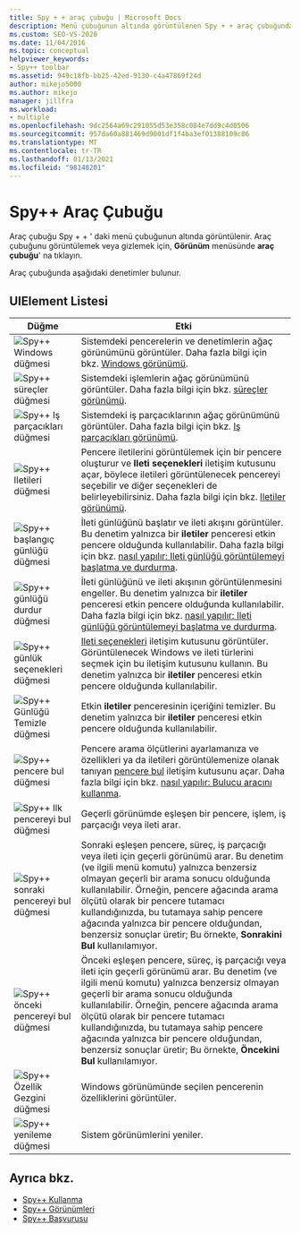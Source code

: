 ```yaml
---
title: Spy + + araç çubuğu | Microsoft Docs
description: Menü çubuğunun altında görüntülenen Spy + + araç çubuğunda Kullanıcı arabirimi öğelerini anlayın. Araç çubuğunu görüntülemek veya gizlemek için, Görünüm menüsünde Araç Çubuğu ' na tıklayın.
ms.custom: SEO-VS-2020
ms.date: 11/04/2016
ms.topic: conceptual
helpviewer_keywords:
- Spy++ toolbar
ms.assetid: 949c18fb-bb25-42ed-9130-c4a47869f24d
author: mikejo5000
ms.author: mikejo
manager: jillfra
ms.workload:
- multiple
ms.openlocfilehash: 9dc2564a69c291055d53e358c084e7dd9c4d0506
ms.sourcegitcommit: 957da60a881469d9001df1f4ba3ef01388109c86
ms.translationtype: MT
ms.contentlocale: tr-TR
ms.lasthandoff: 01/13/2021
ms.locfileid: "98148201"
---
```

# <a name="spy-toolbar"></a>Spy++ Araç Çubuğu
Araç çubuğu Spy + + ' daki menü çubuğunun altında görüntülenir. Araç çubuğunu görüntülemek veya gizlemek için, **Görünüm** menüsünde **araç çubuğu**' na tıklayın.

 Araç çubuğunda aşağıdaki denetimler bulunur.

## <a name="uielement-list"></a>UIElement Listesi

|Düğme|Etki|
|------------|------------|
|![Spy&#43;&#43; Windows düğmesi](../debugger/media/icon_spy--_windows.gif "Icon_Spy + + _Windows")|Sistemdeki pencerelerin ve denetimlerin ağaç görünümünü görüntüler. Daha fazla bilgi için bkz. [Windows görünümü](../debugger/windows-view.md).|
|![Spy&#43;&#43; süreçler düğmesi](../debugger/media/icon_spy--_processes.gif "Icon_Spy + + _Processes")|Sistemdeki işlemlerin ağaç görünümünü görüntüler. Daha fazla bilgi için bkz. [süreçler görünümü](../debugger/processes-view.md).|
|![Spy&#43;&#43; Iş parçacıkları düğmesi](../debugger/media/icon_spy--_threads.gif "Icon_Spy + + _Threads")|Sistemdeki iş parçacıklarının ağaç görünümünü görüntüler. Daha fazla bilgi için bkz. [Iş parçacıkları görünümü](../debugger/threads-view.md).|
|![Spy&#43;&#43; Iletileri düğmesi](../debugger/media/icon_spy--_messages.gif "Icon_Spy + + _Messages")|Pencere iletilerini görüntülemek için bir pencere oluşturur ve **Ileti seçenekleri** iletişim kutusunu açar, böylece iletileri görüntülenecek pencereyi seçebilir ve diğer seçenekleri de belirleyebilirsiniz. Daha fazla bilgi için bkz. [Iletiler görünümü](../debugger/messages-view.md).|
|![Spy&#43;&#43; başlangıç günlüğü düğmesi](../debugger/media/icon_spy--_startlog.gif "Icon_Spy + + _StartLog")|İleti günlüğünü başlatır ve ileti akışını görüntüler. Bu denetim yalnızca bir **iletiler** penceresi etkin pencere olduğunda kullanılabilir. Daha fazla bilgi için bkz. [nasıl yapılır: Ileti günlüğü görüntülemeyi başlatma ve durdurma](../debugger/how-to-start-and-stop-the-message-log-display.md).|
|![Spy&#43;&#43; günlüğü durdur düğmesi](../debugger/media/icon_spy--_stoplog.gif "Icon_Spy + + _StopLog")|İleti günlüğünü ve ileti akışının görüntülenmesini engeller. Bu denetim yalnızca bir **iletiler** penceresi etkin pencere olduğunda kullanılabilir. Daha fazla bilgi için bkz. [nasıl yapılır: Ileti günlüğü görüntülemeyi başlatma ve durdurma](../debugger/how-to-start-and-stop-the-message-log-display.md).|
|![Spy&#43;&#43; günlük seçenekleri düğmesi](../debugger/media/icon_spy--_logoptions.gif "Icon_Spy + + _LogOptions")|[Ileti seçenekleri](../debugger/message-options-dialog-box.md) iletişim kutusunu görüntüler. Görüntülenecek Windows ve ileti türlerini seçmek için bu iletişim kutusunu kullanın. Bu denetim yalnızca bir **iletiler** penceresi etkin pencere olduğunda kullanılabilir.|
|![Spy&#43;&#43; Günlüğü Temizle düğmesi](../debugger/media/spy--_clearlog.gif "Spy + + _ClearLog")|Etkin **iletiler** penceresinin içeriğini temizler. Bu denetim yalnızca bir **iletiler** penceresi etkin pencere olduğunda kullanılabilir.|
|![Spy&#43;&#43; pencere bul düğmesi](../debugger/media/icon_spy--_findwindow.gif "Icon_Spy + + _FindWindow")|Pencere arama ölçütlerini ayarlamanıza ve özellikleri ya da iletileri görüntülemenize olanak tanıyan [pencere bul](../debugger/find-window-dialog-box.md) iletişim kutusunu açar. Daha fazla bilgi için bkz. [nasıl yapılır: Bulucu aracını kullanma](../debugger/how-to-use-the-finder-tool.md).|
|![Spy&#43;&#43; Ilk pencereyi bul düğmesi](../debugger/media/icon_spy--_window.gif "Icon_Spy + + _Window")|Geçerli görünümde eşleşen bir pencere, işlem, iş parçacığı veya ileti arar.|
|![Spy&#43;&#43; sonraki pencereyi bul düğmesi](../debugger/media/icon_spy--_nextwindow.gif "Icon_Spy + + _NextWindow")|Sonraki eşleşen pencere, süreç, iş parçacığı veya ileti için geçerli görünümü arar. Bu denetim (ve ilgili menü komutu) yalnızca benzersiz olmayan geçerli bir arama sonucu olduğunda kullanılabilir. Örneğin, pencere ağacında arama ölçütü olarak bir pencere tutamacı kullandığınızda, bu tutamaya sahip pencere ağacında yalnızca bir pencere olduğundan, benzersiz sonuçlar üretir; Bu örnekte, **Sonrakini Bul** kullanılamıyor.|
|![Spy&#43;&#43; önceki pencereyi bul düğmesi](../debugger/media/icon_spy--_prevwindow.gif "Icon_Spy + + _PrevWindow")|Önceki eşleşen pencere, süreç, iş parçacığı veya ileti için geçerli görünümü arar. Bu denetim (ve ilgili menü komutu) yalnızca benzersiz olmayan geçerli bir arama sonucu olduğunda kullanılabilir. Örneğin, pencere ağacında arama ölçütü olarak bir pencere tutamacı kullandığınızda, bu tutamaya sahip pencere ağacında yalnızca bir pencere olduğundan, benzersiz sonuçlar üretir; Bu örnekte, **Öncekini Bul** kullanılamıyor.|
|![Spy&#43;&#43; Özellik Gezgini düğmesi](../debugger/media/icon_spy--_propexp.gif "Icon_Spy + + _PropExp")|Windows görünümünde seçilen pencerenin özelliklerini görüntüler.|
|![Spy&#43;&#43; yenileme düğmesi](../debugger/media/icon_spy--_refresh.gif "Icon_Spy + + _Refresh")|Sistem görünümlerini yeniler.|

## <a name="see-also"></a>Ayrıca bkz.
- [Spy++ Kullanma](../debugger/using-spy-increment.md)
- [Spy++ Görünümleri](../debugger/spy-increment-views.md)
- [Spy++ Başvurusu](../debugger/spy-increment-reference.md)